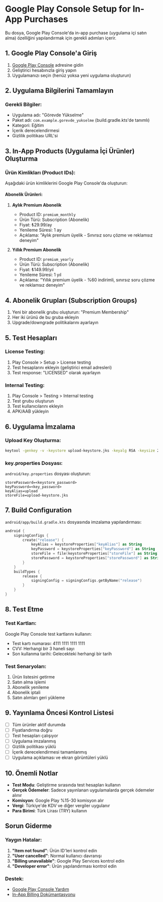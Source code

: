 # Google Play Console Setup for In-App Purchases

Bu dosya, Google Play Console'da in-app purchase (uygulama içi satın alma) özelliğini yapılandırmak için gerekli adımları içerir.

## 1. Google Play Console'a Giriş

1. [Google Play Console](https://play.google.com/console) adresine gidin
2. Geliştirici hesabınızla giriş yapın
3. Uygulamanızı seçin (henüz yoksa yeni uygulama oluşturun)

## 2. Uygulama Bilgilerini Tamamlayın

### Gerekli Bilgiler:
- Uygulama adı: "Görevde Yükselme"
- Paket adı: `com.example.gorevde_yukselme` (build.gradle.kts'de tanımlı)
- Kategori: Eğitim
- İçerik derecelendirmesi
- Gizlilik politikası URL'si

## 3. In-App Products (Uygulama İçi Ürünler) Oluşturma

### Ürün Kimlikları (Product IDs):
Aşağıdaki ürün kimliklerini Google Play Console'da oluşturun:

#### Abonelik Ürünleri:
1. **Aylık Premium Abonelik**
   - Product ID: `premium_monthly`
   - Ürün Türü: Subscription (Abonelik)
   - Fiyat: ₺29.99/ay
   - Yenileme Süresi: 1 ay
   - Açıklama: "Aylık premium üyelik - Sınırsız soru çözme ve reklamsız deneyim"

2. **Yıllık Premium Abonelik**
   - Product ID: `premium_yearly`
   - Ürün Türü: Subscription (Abonelik)
   - Fiyat: ₺149.99/yıl
   - Yenileme Süresi: 1 yıl
   - Açıklama: "Yıllık premium üyelik - %60 indirimli, sınırsız soru çözme ve reklamsız deneyim"

## 4. Abonelik Grupları (Subscription Groups)

1. Yeni bir abonelik grubu oluşturun: "Premium Membership"
2. Her iki ürünü de bu gruba ekleyin
3. Upgrade/downgrade politikalarını ayarlayın

## 5. Test Hesapları

### License Testing:
1. Play Console > Setup > License testing
2. Test hesaplarını ekleyin (geliştirici email adresleri)
3. Test response: "LICENSED" olarak ayarlayın

### Internal Testing:
1. Play Console > Testing > Internal testing
2. Test grubu oluşturun
3. Test kullanıcılarını ekleyin
4. APK/AAB yükleyin

## 6. Uygulama İmzalama

### Upload Key Oluşturma:
```bash
keytool -genkey -v -keystore upload-keystore.jks -keyalg RSA -keysize 2048 -validity 10000 -alias upload
```

### key.properties Dosyası:
`android/key.properties` dosyası oluşturun:
```
storePassword=<keystore_password>
keyPassword=<key_password>
keyAlias=upload
storeFile=upload-keystore.jks
```

## 7. Build Configuration

`android/app/build.gradle.kts` dosyasında imzalama yapılandırması:

```kotlin
android {
    signingConfigs {
        create("release") {
            keyAlias = keystoreProperties["keyAlias"] as String
            keyPassword = keystoreProperties["keyPassword"] as String
            storeFile = file(keystoreProperties["storeFile"] as String)
            storePassword = keystoreProperties["storePassword"] as String
        }
    }
    buildTypes {
        release {
            signingConfig = signingConfigs.getByName("release")
        }
    }
}
```

## 8. Test Etme

### Test Kartları:
Google Play Console test kartlarını kullanın:
- Test kartı numarası: 4111 1111 1111 1111
- CVV: Herhangi bir 3 haneli sayı
- Son kullanma tarihi: Gelecekteki herhangi bir tarih

### Test Senaryoları:
1. Ürün listesini getirme
2. Satın alma işlemi
3. Abonelik yenileme
4. Abonelik iptali
5. Satın alımları geri yükleme

## 9. Yayınlama Öncesi Kontrol Listesi

- [ ] Tüm ürünler aktif durumda
- [ ] Fiyatlandırma doğru
- [ ] Test hesapları çalışıyor
- [ ] Uygulama imzalanmış
- [ ] Gizlilik politikası yüklü
- [ ] İçerik derecelendirmesi tamamlanmış
- [ ] Uygulama açıklaması ve ekran görüntüleri yüklü

## 10. Önemli Notlar

- **Test Modu**: Geliştirme sırasında test hesapları kullanın
- **Gerçek Ödemeler**: Sadece yayınlanan uygulamalarda gerçek ödemeler alınır
- **Komisyon**: Google Play %15-30 komisyon alır
- **Vergi**: Türkiye'de KDV ve diğer vergiler uygulanır
- **Para Birimi**: Türk Lirası (TRY) kullanın

## Sorun Giderme

### Yaygın Hatalar:
1. **"Item not found"**: Ürün ID'leri kontrol edin
2. **"User cancelled"**: Normal kullanıcı davranışı
3. **"Billing unavailable"**: Google Play Services kontrol edin
4. **"Developer error"**: Ürün yapılandırması kontrol edin

### Destek:
- [Google Play Console Yardım](https://support.google.com/googleplay/android-developer)
- [In-App Billing Dokümantasyonu](https://developer.android.com/google/play/billing)